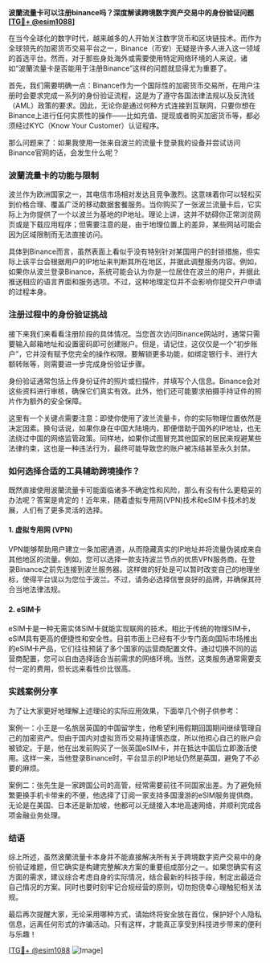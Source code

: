 **波蘭流量卡可以注册binance吗？深度解读跨境数字资产交易中的身份验证问题[[TG💪+ @esim1088](https://t.me/s/esim1088)]**

在当今全球化的数字时代，越来越多的人开始关注数字货币和区块链技术。而作为全球领先的加密货币交易平台之一，Binance（币安）无疑是许多人进入这一领域的首选平台。然而，对于那些身处海外或需要使用特定网络环境的人来说，诸如“波蘭流量卡是否能用于注册Binance”这样的问题就显得尤为重要了。

首先，我们需要明确一点：Binance作为一个国际性的加密货币交易所，在用户注册时会要求完成一系列的身份验证流程，这是为了遵守各国法律法规以及反洗钱（AML）政策的要求。因此，无论你是通过何种方式连接到互联网，只要你想在Binance上进行任何实质性的操作——比如充值、提现或者购买加密货币等，都必须经过KYC（Know Your Customer）认证程序。

那么问题来了：如果我使用一张来自波兰的流量卡登录我的设备并尝试访问Binance官网的话，会发生什么呢？

### 波蘭流量卡的功能与限制

波兰作为欧洲国家之一，其电信市场相对发达且竞争激烈。这意味着你可以轻松买到价格合理、覆盖广泛的移动数据套餐服务。当你购买了一张波兰流量卡后，它实际上为你提供了一个以波兰为基地的IP地址。理论上讲，这并不妨碍你正常浏览网页或是下载应用程序；但需要注意的是，由于地理位置上的差异，某些网站可能会因为区域限制而无法直接访问。

具体到Binance而言，虽然表面上看似乎没有特别针对某国用户的封锁措施，但实际上该平台会根据用户的IP地址来判断其所在地区，并据此调整服务内容。例如，如果你从波兰登录Binance，系统可能会认为你是一位居住在波兰的用户，并据此推送相应的语言界面和服务选项。不过，这种地理定位并不会影响你提交开户申请的过程本身。

### 注册过程中的身份验证挑战

接下来我们来看看注册阶段的具体情况。当您首次访问Binance网站时，通常只需要输入邮箱地址和设置密码即可创建账户。但是，请记住，这仅仅是一个“初步账户”，它并没有赋予您完全的操作权限。要解锁更多功能，如绑定银行卡、进行大额转账等，则需要进一步完成身份验证步骤。

身份验证通常包括上传身份证件的照片或扫描件，并填写个人信息。Binance会对这些资料进行审核，确保它们真实有效。此外，他们还可能要求拍摄手持证件的照片作为额外的安全保障。

这里有一个关键点需要注意：即使你使用了波兰流量卡，你的实际物理位置依然是决定因素。换句话说，如果你身在中国大陆境内，即便借助于国外的IP地址，也无法绕过中国的网络监管政策。同样地，如果你试图冒充其他国家的居民来规避某些法律约束，这也是一种违法行为，最终可能导致您的账户被冻结甚至永久封禁。

### 如何选择合适的工具辅助跨境操作？

既然直接使用波蘭流量卡可能面临诸多不确定性和风险，那么有没有什么更稳妥的办法呢？答案是肯定的！近年来，随着虚拟专用网(VPN)技术和eSIM卡技术的发展，人们有了更多灵活的选择。

#### 1. 虚拟专用网 (VPN)
VPN能够帮助用户建立一条加密通道，从而隐藏真实的IP地址并将流量伪装成来自其他地区的流量。例如，您可以选择一款支持波兰节点的优质VPN服务商，在登录Binance之前先连接到波兰服务器。这样做的好处是可以暂时改变自己的地理坐标，使得平台误以为您位于波兰。不过，请务必选择信誉良好的品牌，并确保其符合当地法律法规。

#### 2. eSIM卡
eSIM卡是一种无需实体SIM卡就能实现联网的技术。相比于传统的物理SIM卡，eSIM具有更高的便捷性和安全性。目前市面上已经有不少专门面向国际市场推出的eSIM卡产品，它们往往预装了多个国家的运营商配置文件。通过切换不同的运营商配置，您可以自由选择适合当前需求的网络环境。当然，这类服务通常需要支付一定的费用，但长远来看性价比很高。

### 实践案例分享

为了让大家更好地理解上述理论的实际应用效果，下面举几个例子供参考：

案例一：小王是一名旅居英国的中国留学生，他希望利用假期回国期间继续管理自己的加密资产。但由于国内对虚拟货币交易持谨慎态度，所以他担心自己的账户会被锁定。于是，他在出发前购买了一张英国eSIM卡，并在抵达中国后立即激活使用。这样一来，当他登录Binance时，平台显示的IP地址仍然是英国，避免了不必要的麻烦。

案例二：张先生是一家跨国公司的高管，经常需要前往不同国家出差。为了避免频繁更换手机卡带来的不便，他选择了订阅一家支持多国漫游的eSIM服务提供商。无论是在美国、日本还是新加坡，他都可以无缝接入本地高速网络，并顺利完成各项金融业务处理。

### 结语

综上所述，虽然波蘭流量卡本身并不能直接解决所有关于跨境数字资产交易中的身份验证难题，但它确实是构建完整解决方案的重要组成部分之一。如果您确实有这方面的需求，建议综合考虑自身的实际情况，结合最新的科技手段，制定出最适合自己情况的方案。同时也要时刻牢记合规经营的原则，切勿抱侥幸心理触犯相关法规。

最后再次提醒大家，无论采用哪种方式，请始终将安全放在首位，保护好个人隐私信息，远离任何形式的诈骗活动。只有这样，才能真正享受到科技进步带来的便利与乐趣！

[[TG💪+ @esim1088](https://t.me/s/esim1088) ![Image](https://i.postimg.cc/4NQfJmqS/Snipaste-2025-05-13-00-14-12.png)]